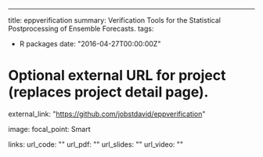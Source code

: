 ---
title: eppverification
summary: Verification Tools for the Statistical Postprocessing of Ensemble Forecasts.
tags:
- R packages
date: "2016-04-27T00:00:00Z"

# Optional external URL for project (replaces project detail page).
external_link: "https://github.com/jobstdavid/eppverification"

image:
  focal_point: Smart

links:
url_code: ""
url_pdf: ""
url_slides: ""
url_video: ""
